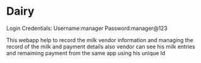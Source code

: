 # Dairy
Login Credentials:
Username:manager
Password:manager@123

This webapp help to record the milk vendor information and managing the record of the milk and payment details also vendor can 
see his milk entries and remaiming payment from the same app using his unique Id
